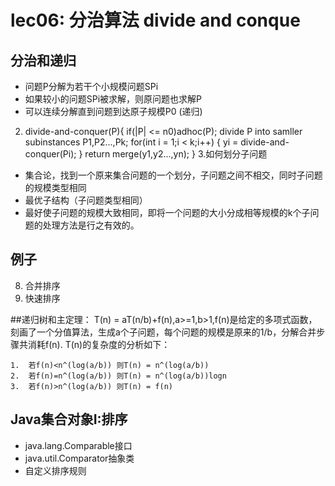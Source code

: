 # lec06: 分治算法 divide and conque
## 分治和递归
- 问题P分解为若干个小规模问题SPi
- 如果较小的问题SPi被求解，则原问题也求解P  
- 可以连续分解直到问题到达原子规模P0 (递归)

2.  divide-and-conquer(P){
    if(|P| <= n0)adhoc(P);
    divide P into samller subinstances P1,P2...,Pk;
    for(int i = 1;i < k;i++) {
        yi = divide-and-conquer(Pi);
    }
    return merge(y1,y2...,yn);
}
3.如何划分子问题
-   集合论，找到一个原来集合问题的一个划分，子问题之间不相交，同时子问题的规模类型相同
-   最优子结构（子问题类型相同）
-   最好使子问题的规模大致相同，即将一个问题的大小分成相等规模的k个子问题的处理方法是行之有效的。

## 例子


8.  合并排序
9.  快速排序


##递归树和主定理：
T(n) = aT(n/b)+f(n),a>=1,b>1,f(n)是给定的多项式函数，刻画了一个分值算法，生成a个子问题，每个问题的规模是原来的1/b，分解合并步骤共消耗f(n). T(n)的复杂度的分析如下：
```
1.  若f(n)<n^(log(a/b)) 则T(n) = n^(log(a/b))
2.  若f(n)=n^(log(a/b)) 则T(n) = n^(log(a/b))logn
3.  若f(n)>n^(log(a/b)) 则T(n) = f(n)

```

## Java集合对象I:排序
- java.lang.Comparable接口
- java.util.Comparator抽象类
- 自定义排序规则
